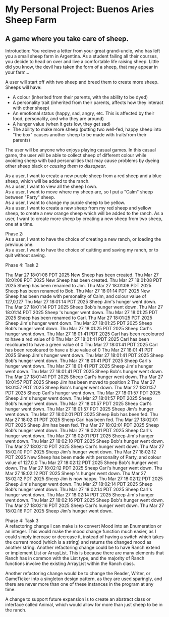 # My Personal Project: Buenos Aries Sheep Farm

## A game where you take care of sheep.
Introtuction: You recieve a letter from your great grand-uncle, who has left you a small sheep farm in Argentina. As a student failing all their courses, you decide to head on over and live a comfortable life raising sheep. Little did you know, the devil has taken the form of a sheep, that may appear in your farm...

A user will start off with two sheep and breed them to create more sheep.
Sheeps will have:
- A colour (inherited from their parents, with the ability to be dyed)
- A personality trait (inherited from their parents, affects how they interact with other sheep)
- An emotional status (happy, sad, angry, etc. This is affected by their food, personality, and who they are around)
- A hunger value (when it gets low, they get sad)
- The ability to make more sheep (putting two well-fed, happy sheep into "the box" causes another sheep to be made with traitsfrom their parents)

The user will be anyone who enjoys playing casual games. In this casual game, the user will be able to collect sheep of different colour while avoiding sheep with bad personalities that may cause problems by dyeing other sheep black or *causing them to dissapear*.

As a user, I want to create a new purple sheep from a red sheep and a blue sheep, which will be added to the ranch.  
As a user, I want to view all the sheep I own.  
As a user, I want to move where my sheep are, so I put a "Calm" sheep between "Party" sheep.  
As a user, I want to change my purple sheep to be yellow.  
As a user, I want to create a new sheep from my red sheep and yellow sheep, to create a new orange sheep which will be added to the ranch.
As a user, I want to create more sheep by creating a new sheep from two sheep, one at a time.


Phase 2:  
As a user, I want to have the choice of creating a new ranch, or loading the previous one.  
As a user, I want to have the choice of quitting and saving my ranch, or to quit without saving.  


Phase 4: Task 2  


Thu Mar 27 18:01:08 PDT 2025
New Sheep  has been created.
Thu Mar 27 18:01:08 PDT 2025
New Sheep  has been created.
Thu Mar 27 18:01:08 PDT 2025
Sheep  has been renamed to Jim.
Thu Mar 27 18:01:08 PDT 2025
Sheep  has been renamed to Bob.
Thu Mar 27 18:01:14 PDT 2025
New Sheep has been made with personality of Calm, and colour value of 127,0,127
Thu Mar 27 18:01:14 PDT 2025
Sheep Jim's hunger went down.
Thu Mar 27 18:01:14 PDT 2025
Sheep Bob's hunger went down.
Thu Mar 27 18:01:14 PDT 2025
Sheep 's hunger went down.
Thu Mar 27 18:01:25 PDT 2025
Sheep  has been renamed to Carl.
Thu Mar 27 18:01:25 PDT 2025
Sheep Jim's hunger went down.
Thu Mar 27 18:01:25 PDT 2025
Sheep Bob's hunger went down.
Thu Mar 27 18:01:25 PDT 2025
Sheep Carl's hunger went down.
Thu Mar 27 18:01:41 PDT 2025
Carl has been recoloured to have a red value of 0
Thu Mar 27 18:01:41 PDT 2025
Carl has been recoloured to have a green value of 0
Thu Mar 27 18:01:41 PDT 2025
Carl has been recoloured to have a blue value of 0
Thu Mar 27 18:01:41 PDT 2025
Sheep Jim's hunger went down.
Thu Mar 27 18:01:41 PDT 2025
Sheep Bob's hunger went down.
Thu Mar 27 18:01:41 PDT 2025
Sheep Carl's hunger went down.
Thu Mar 27 18:01:41 PDT 2025
Sheep Jim's hunger went down.
Thu Mar 27 18:01:41 PDT 2025
Sheep Bob's hunger went down.
Thu Mar 27 18:01:41 PDT 2025
Sheep Carl's hunger went down.
Thu Mar 27 18:01:57 PDT 2025
Sheep Jim has been moved to position 2
Thu Mar 27 18:01:57 PDT 2025
Sheep Bob's hunger went down.
Thu Mar 27 18:01:57 PDT 2025
Sheep Carl's hunger went down.
Thu Mar 27 18:01:57 PDT 2025
Sheep Jim's hunger went down.
Thu Mar 27 18:01:57 PDT 2025
Sheep Bob's hunger went down.
Thu Mar 27 18:01:57 PDT 2025
Sheep Carl's hunger went down.
Thu Mar 27 18:01:57 PDT 2025
Sheep Jim's hunger went down.
Thu Mar 27 18:02:01 PDT 2025
Sheep Bob has been fed.
Thu Mar 27 18:02:01 PDT 2025
Sheep Carl has been fed.
Thu Mar 27 18:02:01 PDT 2025
Sheep Jim has been fed.
Thu Mar 27 18:02:01 PDT 2025
Sheep Bob's hunger went down.
Thu Mar 27 18:02:01 PDT 2025
Sheep Carl's hunger went down.
Thu Mar 27 18:02:01 PDT 2025
Sheep Jim's hunger went down.
Thu Mar 27 18:02:10 PDT 2025
Sheep Bob's hunger went down.
Thu Mar 27 18:02:10 PDT 2025
Sheep Carl's hunger went down.
Thu Mar 27 18:02:10 PDT 2025
Sheep Jim's hunger went down.
Thu Mar 27 18:02:12 PDT 2025
New Sheep has been made with personality of Party, and colour value of 127,0,0
Thu Mar 27 18:02:12 PDT 2025
Sheep Bob's hunger went down.
Thu Mar 27 18:02:12 PDT 2025
Sheep Carl's hunger went down.
Thu Mar 27 18:02:12 PDT 2025
Sheep 's hunger went down.
Thu Mar 27 18:02:12 PDT 2025
Sheep Jim is now happy.
Thu Mar 27 18:02:12 PDT 2025
Sheep Jim's hunger went down.
Thu Mar 27 18:02:14 PDT 2025
Sheep Bob's hunger went down.
Thu Mar 27 18:02:14 PDT 2025
Sheep Carl's hunger went down.
Thu Mar 27 18:02:14 PDT 2025
Sheep Jim's hunger went down.
Thu Mar 27 18:02:16 PDT 2025
Sheep Bob's hunger went down.
Thu Mar 27 18:02:16 PDT 2025
Sheep Carl's hunger went down.
Thu Mar 27 18:02:16 PDT 2025
Sheep Jim's hunger went down.


Phase 4: Task 3  
A refactoring change I can make is to convert Mood into an Enumeration or an integer. This would make the mood change function much easier, as I could simply increase or decrease it, instead of having a switch which takes the current mood (which is a string) and returns the changed mood as another string. Another refactoring change could be to have Ranch extend or implement List or ArrayList. This is because there are many elements that Ranch has in common with the List type, and the majority of Ranch functions involve the existing ArrayList within the Ranch class. 

Another refactoring change would be to change the Reader, Writer, or GameTicker into a singleton design pattern, as they are used sparingly, and there are never more than one of these instances in the program at any time.

A change to support future expansion is to create an abstract class or interface called Animal, which would allow for more than just sheep to be in the ranch.
